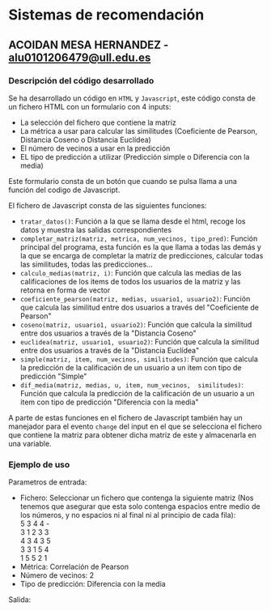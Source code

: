 # Sistemas de recomendación
## ACOIDAN MESA HERNANDEZ - [alu0101206479@ull.edu.es](alu0101206479@ull.edu.es)

### Descripción del código desarrollado

Se ha desarrollado un código en ```HTML``` y ```Javascript```, este código consta de un fichero HTML con un formulario con 4 inputs:

  * La selección del fichero que contiene la matriz
  * La métrica a usar para calcular las similitudes (Coeficiente de Pearson, Distancia Coseno o Distancia Euclídea)
  * El número de vecinos a usar en la predicción
  * EL tipo de predicción a utilizar (Predicción simple o Diferencia con la media)

Este formulario consta de un botón que cuando se pulsa llama a una función del codigo de Javascript.

El fichero de Javascript consta de las siguientes funciones:

  * ```tratar_datos()```: Función a la que se llama desde el html, recoge los datos y muestra las salidas correspondientes
  * ```completar_matriz(matriz, metrica, num_vecinos, tipo_pred)```: Función principal del programa, esta función es la que llama a todas las demás y la que se encarga de completar la matriz de predicciones, calcular todas las similitudes, todas las predicciones...
  * ```calculo_medias(matriz, i)```: Función que calcula las medias de las calificaciones de los items de todos los usuarios de la matriz y las retorna en forma de vector
  * ```coeficiente_pearson(matriz, medias, usuario1, usuario2)```: Función que calcula las similitud entre dos usuarios a través del "Coeficiente de Pearson"
  * ```coseno(matriz, usuario1, usuario2)```: Función que calcula la similitud entre dos usuarios a través de la "Distancia Coseno"
  * ```euclidea(matriz, usuario1, usuario2)```: Función que calcula la similitud entre dos usuarios a través de la "Distancia Euclídea"
  * ```simple(matriz, item, num_vecinos, similitudes)```: Función que calcula la predicción de la calificación de un usuario a un item con tipo de predicción "Simple"
  * ```dif_media(matriz, medias, u, item, num_vecinos,  similitudes)```: Función que calcula la predicción de la calificación de un usuario a un item con tipo de predicción "Diferencia con la media"

A parte de estas funciones en el fichero de Javascript también hay un manejador para el evento ```change``` del input en el que se selecciona el fichero que contiene la matriz para obtener dicha matriz de este y almacenarla en una variable.

### Ejemplo de uso

Parametros de entrada:

  * Fichero: Seleccionar un fichero que contenga la siguiente matriz (Nos tenemos que asegurar que esta solo contenga espacios entre medio de los números, y no espacios ni al final ni al principio de cada fila):  
    5 3 4 4 -  
    3 1 2 3 3  
    4 3 4 3 5  
    3 3 1 5 4  
    1 5 5 2 1  
  * Métrica: Correlación de Pearson
  * Número de vecinos: 2
  * Tipo de predicción: Diferencia con la media

Salida:


